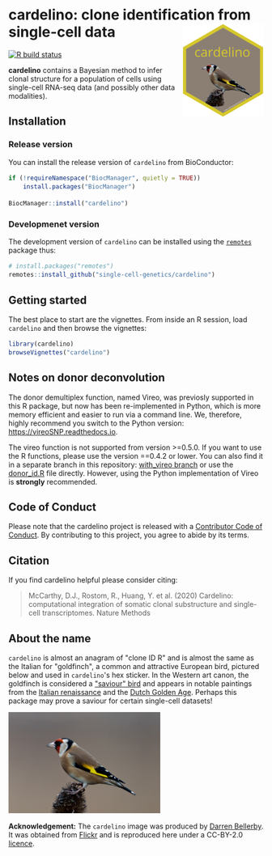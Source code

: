 # cardelino: clone identification from single-cell data <img src="inst/cardelino_sticker.png" align="right" width="160" />

<!-- badges: start -->
[![R build status](https://github.com/single-cell-genetics/cardelino/workflows/R-CMD-check/badge.svg)](https://github.com/single-cell-genetics/cardelino/actions)
<!-- badges: end -->

**cardelino** contains a Bayesian method to infer clonal structure for a 
population of cells using single-cell RNA-seq data (and possibly other data 
modalities). 

## Installation

### Release version

You can install the release version of `cardelino` from BioConductor:

```r
if (!requireNamespace("BiocManager", quietly = TRUE))
    install.packages("BiocManager")

BiocManager::install("cardelino")
```

### Developmenet version

The development version of `cardelino` can be installed using the 
[`remotes`](https://remotes.r-lib.org/) package thus:

```r
# install.packages("remotes")
remotes::install_github("single-cell-genetics/cardelino")
```

## Getting started

The best place to start are the vignettes. From inside an R session, load 
`cardelino` and then browse the vignettes:

```r
library(cardelino)
browseVignettes("cardelino")
```

## Notes on donor deconvolution

The donor demultiplex function, named Vireo, was previosly supported in this 
R package, but now has been re-implemented in Python, which is more memory 
efficient and easier to run via a command line. We, therefore, highly recommend 
you switch to the Python version: https://vireoSNP.readthedocs.io. 

The vireo function is not supported from version >=0.5.0. If you want to use the
R functions, please use the version ==0.4.2 or lower. You can also find it in a
separate branch in this repository: [with_vireo branch](https://github.com/single-cell-genetics/cardelino/tree/with_vireo)
or use the [donor_id.R](https://github.com/single-cell-genetics/cardelino/blob/with_vireo/R/donor_id.R) 
file directly. However, using the Python implementation of Vireo is **strongly** recommended. 

## Code of Conduct

Please note that the cardelino project is released with a [Contributor Code of Conduct](http://bioconductor.org/about/code-of-conduct/).
By contributing to this project, you agree to abide by its terms.

## Citation

If you find cardelino helpful please consider citing: 

> McCarthy, D.J., Rostom, R., Huang, Y. et al. (2020)
> Cardelino: computational integration of somatic clonal substructure and single-cell transcriptomes.
> Nature Methods

## About the name

`cardelino` is almost an anagram of "clone ID R" and is almost the same as the 
Italian for "goldfinch", a common and attractive European bird, pictured below
and used in `cardelino`'s hex sticker. In the Western art canon, the goldfinch 
is considered a ["saviour" bird](https://en.wikipedia.org/wiki/European_goldfinch) 
and appears in notable paintings from the [Italian renaissance](https://en.wikipedia.org/wiki/Madonna_del_cardellino)
and the [Dutch Golden Age](https://en.wikipedia.org/wiki/The_Goldfinch_(painting)). 
Perhaps this package may prove a saviour for certain single-cell datasets!

<img src=inst/cardelino_med.jpg height="200">

**Acknowledgement:**
The `cardelino` image was produced by [Darren Bellerby](https://www.flickr.com/photos/world-birds/). It was obtained from
[Flickr](https://www.flickr.com/photos/world-birds/18740373165/in/photolist-uy2j3a-uxAdib-aLcHGB-9BjDvc-YkgQg7-QN9Tr1-BVjkHh-8oWiKC-WFkDcS-nhZzXt-Y4zM2h-zULNgX-7uZCFT-f5ghc4-Ugx9pj-UJ5tog-7v4rVy-7wsLpm-bru3Ha-JnmcUQ-frkUqa-bohcgU-KAB14-dieCGY-FJ6n6A-GHJ5UK-X2qjGh-8cAjtw-FshfBi-8cwZst-qEMHSX-dTtAUs-EtqKxo-oZdJB3-8cx1Tn-D1jHjU-PWzWY2-brtKfH-ch2tvW-qEFKTd-wVmxsG-oYZbhP-Aa5cBB-h6aQf6-9Bny23-ayfnFS-dgG2Kn-QUyKgf-bBc31B-cVik3)
and is reproduced here under a CC-BY-2.0
[licence](https://creativecommons.org/licenses/by/2.0/legalcode).
